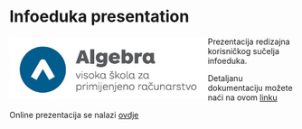 # Infoeduka presentation

<p align="left">
  <img src="/static/images/vizualni-identitet.jpg" height="110px" align="left">
</p>

Prezentacija redizajna korisničkog sučelja infoeduka. 

Detaljanu dokumentaciju možete naći na ovom [linku](https://app.frontify.com/document/102822)

Online prezentacija se nalazi [ovdje](http://mirjamsk.github.io/infoeduka-presentation/)
